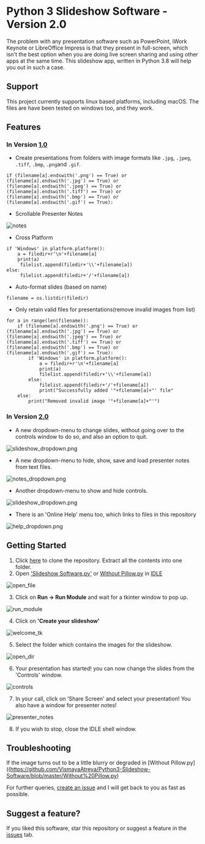 # Python 3 Slideshow Software - Version 2.0
The problem with any presentation software such as PowerPoint, iWork Keynote or LibreOffice Impress is that they present in full-screen, which isn't the best option when you are doing live screen sharing and using other apps at the same time. This slideshow app, written in Python 3.8 will help you out in such a case.
## Support
This project currently supports linux based platforms, including macOS. The files are have been tested on windows too, and they work.

## Features 
### In Version [1.0](https://github.com/VismayaAtreya/Python3-Slideshow-Software/tree/Version-1.0)

* Create presentations from folders with image formats like `.jpg`, `.jpeg`, `.tiff`, `.bmp`, `.png`and `.gif`.
```
if (filename[a].endswith('.png') == True) or (filename[a].endswith('.jpg') == True) or (filename[a].endswith('.jpeg') == True) or (filename[a].endswith('.tiff') == True) or (filename[a].endswith('.bmp') == True) or (filename[a].endswith('.gif') == True):
```
* Scrollable Presenter Notes

![notes](https://github.com/VismayaAtreya/Python3-Slideshow-Software/blob/Version-1.0/User%20Guide%20Images/presenter_notes.png)

* Cross Platform
```
if 'Windows' in platform.platform():
    a = filedir+r'\n'+filename[a]
    print(a)
     filelist.append(filedir+'\\'+filename[a])
else:
     filelist.append(filedir+'/'+filename[a])
```
* Auto-format slides (based on name)
```
filename = os.listdir(filedir)
```
* Only retain valid files for presentations(remove invalid images from list)
```
for a in range(len(filename)):
    if (filename[a].endswith('.png') == True) or (filename[a].endswith('.jpg') == True) or (filename[a].endswith('.jpeg') == True) or (filename[a].endswith('.tiff') == True) or (filename[a].endswith('.bmp') == True) or (filename[a].endswith('.gif') == True):
        if 'Windows' in platform.platform():
            a = filedir+r'\n'+filename[a]
            print(a)
            filelist.append(filedir+'\\'+filename[a])
        else:
            filelist.append(filedir+'/'+filename[a])
            print("Successfully added '"+filename[a]+"' file"
    else:
        print("Removed invalid image '"+filename[a]+"'")
```

### In Version [2.0](https://github.com/VismayaAtreya/Python3-Slideshow-Software/)

* A new dropdown-menu to change slides, without going over to the controls window to do so, and also an option to quit.

![slideshow_dropdown.png](https://github.com/VismayaAtreya/Python3-Slideshow-Software/blob/master/User%20Guide%20Images/slideshow_dropdown.png)

* A new dropdown-menu to hide, show, save and load presenter notes from text files.

![notes_dropdown.png](https://github.com/VismayaAtreya/Python3-Slideshow-Software/blob/master/User%20Guide%20Images/notes_dropdown.png)

* Another dropdown-menu to show and hide controls.

![slideshow_dropdown.png](https://github.com/VismayaAtreya/Python3-Slideshow-Software/blob/master/User%20Guide%20Images/help_dropdown.png)

* There is an 'Online Help' menu too, which links to files in this repository

![help_dropdown.png](https://github.com/VismayaAtreya/Python3-Slideshow-Software/blob/master/User%20Guide%20Images/help_dropdown.png)

## Getting Started
1. Click [here](https://github.com/VismayaAtreya/Python3-Slideshow-Software/archive/master.zip) to clone the repository. Extract all the contents into one folder.
2. Open ['Slideshow Software.py'](https://github.com/VismayaAtreya/Python3-Slideshow-Software/blob/master/Slideshow%20Software.py) or [Without Pillow.py](https://github.com/VismayaAtreya/Python3-Slideshow-Software/blob/master/Without%20Pillow.py) in [IDLE](https://docs.python.org/3/library/idle.html)

![open_file](https://github.com/VismayaAtreya/Python3-Slideshow-Software/blob/master/User%20Guide%20Images/open_file.png)

3. Click on <b>Run -> Run Module</b> and wait for a tkinter window to pop up.

![run_module](https://github.com/VismayaAtreya/Python3-Slideshow-Software/blob/master/User%20Guide%20Images/run_module.png)

4. Click on <b>'Create your slideshow'</b>

![welcome_tk](https://github.com/VismayaAtreya/Python3-Slideshow-Software/blob/master/User%20Guide%20Images/welcome_tk.png)

5. Select the folder which contains the images for the slideshow.

![open_dir](https://github.com/VismayaAtreya/Python3-Slideshow-Software/blob/master/User%20Guide%20Images/open_dir.png)

6. Your presentation has started! you can now change the slides from the 'Controls' window.

![controls](https://github.com/VismayaAtreya/Python3-Slideshow-Software/blob/master/User%20Guide%20Images/controls.png)

7. In your call, click on 'Share Screen' and select your presentation! You also have a window for presenter notes!

![presenter_notes](https://github.com/VismayaAtreya/Python3-Slideshow-Software/blob/master/User%20Guide%20Images/presenter_notes.png)

8. If you wish to stop, close the IDLE shell window.
## Troubleshooting

If the image turns out to be a little blurry or degraded in [Without Pillow.py]((https://github.com/VismayaAtreya/Python3-Slideshow-Software/blob/master/Without%20Pillow.py)

For further queries, [create an issue](https://github.com/VismayaAtreya/Python3-Slideshow-Software/issues/new/choose) and I will get back to you as fast as possible.

## Suggest a feature?
If you liked this software, star this repository or suggest a feature in the [issues](https://github.com/VismayaAtreya/Python3-Slideshow-Software/issues) tab.
